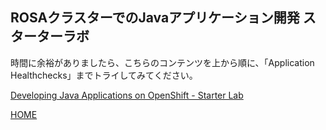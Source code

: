 ## ROSAクラスターでのJavaアプリケーション開発 スターターラボ

時間に余裕がありましたら、こちらのコンテンツを上から順に、「Application Healthchecks」までトライしてみてください。

[Developing Java Applications on OpenShift - Starter Lab](https://redhat-scholars.github.io/openshift-starter-guides/rhs-openshift-starter-guides/4.9/index.html)

[HOME](../../README.md)
